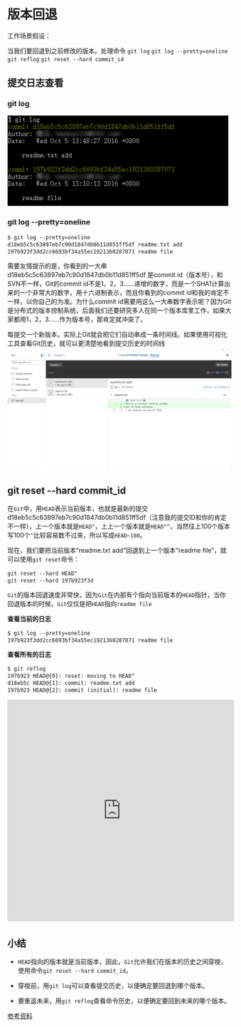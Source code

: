 # 版本回退

工作场景假设：

当我们要回退到之前修改的版本。处理命令 `git log` `git log --pretty=oneline` `git reflog` `git reset --hard commit_id`

## 提交日志查看
### git log
![](images/2016-10-06_231129.jpg)

### git log --pretty=oneline

```
$ git log --pretty=oneline
d18eb5c5c63897eb7c90d1847db0b11d851ff5df readme.txt add
197b923f3dd2cc6693bf34a55ec1921360287071 readme file
```

需要友情提示的是，你看到的一大串 d18eb5c5c63897eb7c90d1847db0b11d851ff5df 是commit id（版本号），和SVN不一样，Git的commit id不是1，2，3……递增的数字，而是一个SHA1计算出来的一个非常大的数字，用十六进制表示，而且你看到的commit id和我的肯定不一样，以你自己的为准。为什么commit id需要用这么一大串数字表示呢？因为Git是分布式的版本控制系统，后面我们还要研究多人在同一个版本库里工作，如果大家都用1，2，3……作为版本号，那肯定就冲突了。


每提交一个新版本，实际上Git就会把它们自动串成一条时间线。如果使用可视化工具查看Git历史，就可以更清楚地看到提交历史的时间线
![](images/2016-10-06_231833.jpg)

## git reset --hard commit_id

在`Git`中，用`HEAD`表示当前版本，也就是最新的提交d18eb5c5c63897eb7c90d1847db0b11d851ff5df（注意我的提交ID和你的肯定不一样），上一个版本就是`HEAD^`，上上一个版本就是`HEAD^^`，当然往上100个版本写100个`^`比较容易数不过来，所以写成`HEAD~100`。


现在，我们要把当前版本“readme.txt add”回退到上一个版本“readme file”，就可以使用`git reset`命令：
```
git reset --hard HEAD^
git reset --hard 197b923f3d
```

`Git`的版本回退速度非常快，因为`Git`在内部有个指向当前版本的`HEAD`指针，当你回退版本的时候，`Git`仅仅是把`HEAD`指向`readme file`

**查看当前的日志**
```
$ git log --pretty=oneline
197b923f3dd2cc6693bf34a55ec1921360287071 readme file
```

**查看所有的日志**
```
$ git reflog
197b923 HEAD@{0}: reset: moving to HEAD^
d18eb5c HEAD@{1}: commit: readme.txt add
197b923 HEAD@{2}: commit (initial): readme file
```
<iframe height=498 width=510 src='http://player.youku.com/embed/XMTc1MDUxOTk3Mg==' frameborder=0 'allowfullscreen'></iframe>


## 小结

 * `HEAD`指向的版本就是当前版本，因此，`Git`允许我们在版本的历史之间穿梭，使用命令`git reset --hard commit_id`。

 * 穿梭前，用`git log`可以查看提交历史，以便确定要回退到哪个版本。

 * 要重返未来，用`git reflog`查看命令历史，以便确定要回到未来的哪个版本。

[参考资料](http://www.liaoxuefeng.com/wiki/0013739516305929606dd18361248578c67b8067c8c017b000/0013744142037508cf42e51debf49668810645e02887691000)
